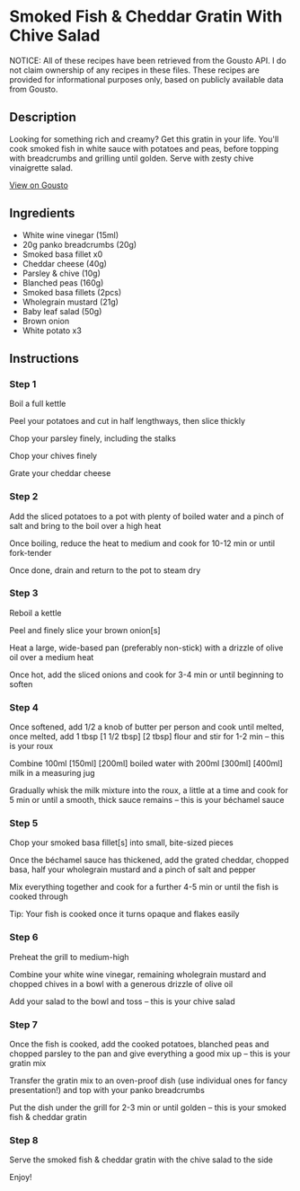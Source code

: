 # Smoked Fish & Cheddar Gratin With Chive Salad

NOTICE: All of these recipes have been retrieved from the Gousto API. I do not claim ownership of any recipes in these files. These recipes are provided for informational purposes only, based on publicly available data from Gousto.

## Description

Looking for something rich and creamy? Get this gratin in your life. You'll cook smoked fish in white sauce with potatoes and peas, before topping with breadcrumbs and grilling until golden. Serve with zesty chive vinaigrette salad. 

[View on Gousto](https://www.gousto.co.uk/recipes/cookbook/smoked-fish-cheddar-gratin-with-chive-salad)

## Ingredients

- White wine vinegar (15ml)
- 20g panko breadcrumbs (20g)
- Smoked basa fillet x0
- Cheddar cheese (40g)
- Parsley & chive (10g)
- Blanched peas (160g)
- Smoked basa fillets (2pcs)
- Wholegrain mustard (21g)
- Baby leaf salad (50g)
- Brown onion
- White potato x3

## Instructions


### Step 1

Boil a full kettle

Peel your potatoes and cut in half lengthways, then slice thickly

Chop your parsley finely, including the stalks

Chop your chives finely

Grate your cheddar cheese


### Step 2

Add the sliced potatoes to a pot with plenty of boiled water and a pinch of salt and bring to the boil over a high heat

Once boiling, reduce the heat to medium and cook for 10-12 min or until fork-tender

Once done, drain and return to the pot to steam dry


### Step 3

Reboil a kettle

Peel and finely slice your brown onion[s]

Heat a large, wide-based pan (preferably non-stick) with a drizzle of olive oil over a medium heat

Once hot, add the sliced onions and cook for 3-4 min or until beginning to soften


### Step 4

Once softened, add 1/2 a knob of butter per person and cook until melted, once melted, add 1 tbsp <span class="text-purple">[1 1/2 tbsp]</span> <span class="text-danger">[2 tbsp]</span> flour and stir for 1-2 min – this is your roux

Combine 100ml <span class="text-purple">[150ml]</span> <span class="text-danger">[200ml]</span> boiled water with 200ml<span class="text-purple"> [300ml]</span> <span class="text-danger">[400ml]</span> milk in a measuring jug

Gradually whisk the milk mixture into the roux, a little at a time and cook for 5 min or until a smooth, thick sauce remains – this is your béchamel sauce


### Step 5

Chop your smoked basa fillet[s] into small, bite-sized pieces

Once the béchamel sauce has thickened, add the grated cheddar, chopped basa, half your wholegrain mustard and a pinch of salt and pepper

Mix everything together and cook for a further 4-5 min or until the fish is cooked through

Tip: Your fish is cooked once it turns opaque and flakes easily


### Step 6

Preheat the grill to medium-high

Combine your white wine vinegar, remaining wholegrain mustard and chopped chives in a bowl with a generous drizzle of olive oil

Add your salad to the bowl and toss – this is your chive salad


### Step 7

Once the fish is cooked, add the cooked potatoes, blanched peas and chopped parsley to the pan and give everything a good mix up – this is your gratin mix

Transfer the gratin mix to an oven-proof dish (use individual ones for fancy presentation!) and top with your panko breadcrumbs

Put the dish under the grill for 2-3 min or until golden – this is your smoked fish & cheddar gratin

### Step 8

Serve the smoked fish & cheddar gratin with the chive salad to the side

Enjoy!

